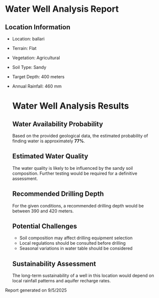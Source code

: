 
# Water Well Analysis Report

## Location Information
- Location: ballari
- Terrain: Flat
- Vegetation: Agricultural
- Soil Type: Sandy
- Target Depth: 400 meters
- Annual Rainfall: 460 mm


                                
    # Water Well Analysis Results

    ## Water Availability Probability
    Based on the provided geological data, the estimated probability of finding water is approximately **77%**.

    ## Estimated Water Quality
    The water quality is likely to be influenced by the sandy soil composition. Further testing would be required for a definitive assessment.

    ## Recommended Drilling Depth
    For the given conditions, a recommended drilling depth would be between 390 and 420 meters.

    ## Potential Challenges
    - Soil composition may affect drilling equipment selection
    - Local regulations should be consulted before drilling
    - Seasonal variations in water table should be considered

    ## Sustainability Assessment
    The long-term sustainability of a well in this location would depend on local rainfall patterns and aquifer recharge rates.
    
                            

Report generated on 9/5/2025
                
